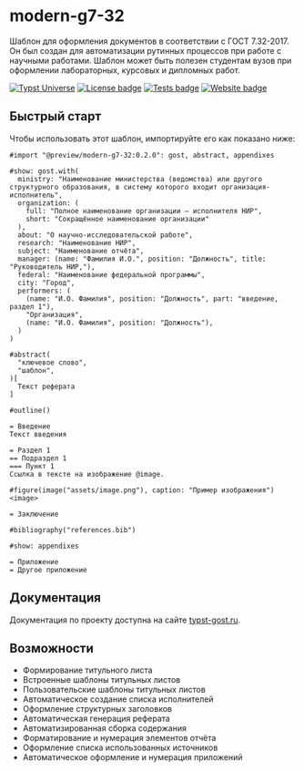# modern-g7-32

Шаблон для оформления документов в соответствии с ГОСТ 7.32-2017. Он был создан для автоматизации рутинных процессов при работе с научными работами. Шаблон может быть полезен студентам вузов при оформлении лабораторных, курсовых и дипломных работ.

<a href="https://typst.app/universe/package/modern-g7-32">![Typst Universe](https://img.shields.io/badge/dynamic/xml?url=https://typst.app/universe/package/modern-g7-32&query=/html/body/div/main/div[2]/aside/section[2]/dl/dd[3]&logo=typst&label=universe)</a>
<a href="https://github.com/typst-g7-32/modern-g7-32/blob/main/LICENSE"><img src="https://img.shields.io/github/license/typst-g7-32/modern-g7-32" alt="License badge"></a>
<a href="https://github.com/typst-g7-32/modern-g7-32/actions"><img src="https://github.com/typst-g7-32/modern-g7-32/actions/workflows/tests.yml/badge.svg" alt="Tests badge"></a>
<a href="https://typst-gost.ru"><img src="https://img.shields.io/website?url=https%3A%2F%2Ftypst-gost.ru" alt="Website badge"></a>

## Быстрый старт

Чтобы использовать этот шаблон, импортируйте его как показано ниже:
```typst
#import "@preview/modern-g7-32:0.2.0": gost, abstract, appendixes

#show: gost.with(
  ministry: "Наименование министерства (ведомства) или другого структурного образования, в систему которого входит организация-исполнитель",
  organization: (
    full: "Полное наименование организации — исполнителя НИР",
    short: "Сокращённое наименование организации"
  ),
  about: "О научно-исследовательской работе",
  research: "Наименование НИР",
  subject: "Наименование отчёта",
  manager: (name: "Фамилия И.О.", position: "Должность", title: "Руководитель НИР,"),
  federal: "Наименование федеральной программы",
  city: "Город",
  performers: (
    (name: "И.О. Фамилия", position: "Должность", part: "введение, раздел 1"),
    "Организация",
    (name: "И.О. Фамилия", position: "Должность"),
  ) 
)

#abstract(
  "ключевое слово",
  "шаблон",
)[
  Текст реферата
]

#outline()

= Введение
Текст введения

= Раздел 1
== Подраздел 1
=== Пункт 1
Ссылка в тексте на изображение @image.

#figure(image("assets/image.png"), caption: "Пример изображения") <image>

= Заключение

#bibliography("references.bib")

#show: appendixes

= Приложение
= Другое приложение
```

## Документация

Документация по проекту доступна на сайте [typst-gost.ru](https://typst-gost.ru/docs).

## Возможности

* Формирование титульного листа
* Встроенные шаблоны титульных листов
* Пользовательские шаблоны титульных листов
* Автоматическое создание списка исполнителей
* Оформление структурных заголовков
* Автоматическая генерация реферата
* Автоматизированная сборка содержания
* Форматирование и нумерация элементов отчёта
* Оформление списка использованных источников
* Автоматическое оформление и нумерация приложений
